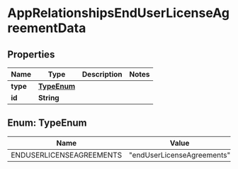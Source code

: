 

# AppRelationshipsEndUserLicenseAgreementData


## Properties

| Name | Type | Description | Notes |
|------------ | ------------- | ------------- | -------------|
|**type** | [**TypeEnum**](#TypeEnum) |  |  |
|**id** | **String** |  |  |



## Enum: TypeEnum

| Name | Value |
|---- | -----|
| ENDUSERLICENSEAGREEMENTS | &quot;endUserLicenseAgreements&quot; |



